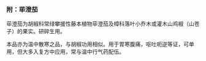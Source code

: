 ### 附：荜澄茄

荜澄茄为胡椒科常绿攀援性藤本植物荜澄茄及樟科落叶小乔木或灌木山鸡椒（山苍子）的果实。研碎生用。

本品亦为温中散寒之品，与胡椒功用相似。用于胃寒腹痛，呕吐呃逆等证，可单用，但大多入复方中应用，常与温中行气药配伍。
